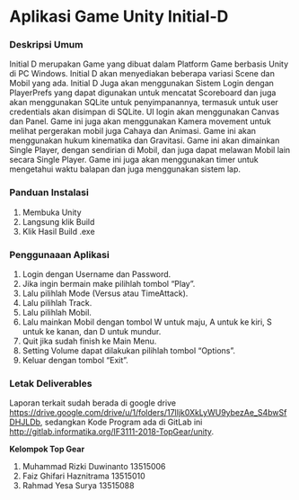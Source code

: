 # Aplikasi Game Unity Initial-D

### Deskripsi Umum

Initial D merupakan Game yang dibuat dalam Platform Game berbasis Unity di PC Windows. Initial D akan menyediakan beberapa variasi Scene dan Mobil yang ada. Initial D Juga akan menggunakan Sistem Login dengan PlayerPrefs yang dapat digunakan untuk mencatat Scoreboard dan juga akan menggunakan SQLite untuk penyimpanannya, termasuk untuk user credentials akan disimpan di SQLite. UI login akan menggunakan Canvas dan Panel. Game ini juga akan menggunakan Kamera movement untuk melihat pergerakan mobil juga Cahaya dan Animasi. Game ini akan menggunakan hukum kinematika dan Gravitasi. Game ini akan dimainkan Single Player, dengan sendirian di Mobil, dan juga dapat melawan Mobil lain secara Single Player. Game ini juga akan menggunakan timer untuk mengetahui waktu balapan dan juga menggunakan sistem lap.

### Panduan Instalasi
1. Membuka Unity
2. Langsung klik Build
3. Klik Hasil Build .exe

### Penggunaaan Aplikasi
1. Login dengan Username dan Password.
2. Jika ingin bermain make pilihlah tombol “Play”.
3. Lalu pilihlah Mode (Versus atau TimeAttack).
4. Lalu pilihlah Track.
5. Lalu pilihlah Mobil.
6. Lalu mainkan Mobil dengan tombol W untuk maju, A untuk ke kiri, S untuk ke kanan, dan D untuk mundur.
7. Quit jika sudah finish ke Main Menu.
8. Setting Volume dapat dilakukan pilihlah tombol “Options”.
9. Keluar dengan tombol “Exit”.


### Letak Deliverables
Laporan terkait sudah berada di google drive https://drive.google.com/drive/u/1/folders/17Iljk0XkLyWU9ybezAe_S4bwSfDHJLDb, sedangkan Kode Program ada di GitLab ini http://gitlab.informatika.org/IF3111-2018-TopGear/unity.

**Kelompok Top Gear**
1. Muhammad Rizki Duwinanto 13515006
2. Faiz Ghifari Haznitrama	 13515010
3. Rahmad Yesa Surya		 13515088

